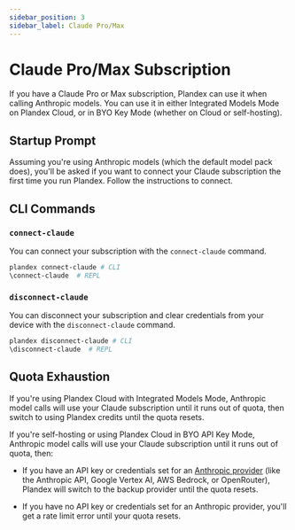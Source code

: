 ```yaml
---
sidebar_position: 3
sidebar_label: Claude Pro/Max
---
```


# Claude Pro/Max Subscription

If you have a Claude Pro or Max subscription, Plandex can use it when calling Anthropic models. You can use it in either Integrated Models Mode on Plandex Cloud, or in BYO Key Mode (whether on Cloud or self-hosting).

## Startup Prompt

Assuming you're using Anthropic models (which the default model pack does), you'll be asked if you want to connect your Claude subscription the first time you run Plandex. Follow the instructions to connect.

## CLI Commands

### `connect-claude`

You can connect your subscription with the `connect-claude` command.

```bash
plandex connect-claude # CLI
\connect-claude  # REPL
```

### `disconnect-claude`

You can disconnect your subscription and clear credentials from your device with the `disconnect-claude` command.

```bash
plandex disconnect-claude # CLI
\disconnect-claude  # REPL
```

## Quota Exhaustion

If you're using Plandex Cloud with Integrated Models Mode, Anthropic model calls will use your Claude subscription until it runs out of quota, then switch to using Plandex credits until the quota resets.

If you're self-hosting or using Plandex Cloud in BYO API Key Mode, Anthropic model calls will use your Claude subscription until it runs out of quota, then:

- If you have an API key or credentials set for an [Anthropic provider](./model-providers.md) (like the Anthropic API, Google Vertex AI, AWS Bedrock, or OpenRouter), Plandex will switch to the backup provider until the quota resets.

- If you have no API key or credentials set for an Anthropic provider, you'll get a rate limit error until your quota resets.